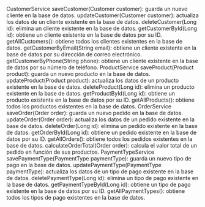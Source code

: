 CustomerService
saveCustomer(Customer customer): guarda un nuevo cliente en la base de datos.
updateCustomer(Customer customer): actualiza los datos de un cliente existente en la base de datos.
deleteCustomer(Long id): elimina un cliente existente en la base de datos.
getCustomerById(Long id): obtiene un cliente existente en la base de datos por su ID.
getAllCustomers(): obtiene todos los clientes existentes en la base de datos.
getCustomerByEmail(String email): obtiene un cliente existente en la base de datos por su dirección de correo electrónico.
getCustomerByPhone(String phone): obtiene un cliente existente en la base de datos por su número de teléfono.
ProductService
saveProduct(Product product): guarda un nuevo producto en la base de datos.
updateProduct(Product product): actualiza los datos de un producto existente en la base de datos.
deleteProduct(Long id): elimina un producto existente en la base de datos.
getProductById(Long id): obtiene un producto existente en la base de datos por su ID.
getAllProducts(): obtiene todos los productos existentes en la base de datos.
OrderService
saveOrder(Order order): guarda un nuevo pedido en la base de datos.
updateOrder(Order order): actualiza los datos de un pedido existente en la base de datos.
deleteOrder(Long id): elimina un pedido existente en la base de datos.
getOrderById(Long id): obtiene un pedido existente en la base de datos por su ID.
getAllOrders(): obtiene todos los pedidos existentes en la base de datos.
calculateOrderTotal(Order order): calcula el valor total de un pedido en función de sus productos.
PaymentTypeService
savePaymentType(PaymentType paymentType): guarda un nuevo tipo de pago en la base de datos.
updatePaymentType(PaymentType paymentType): actualiza los datos de un tipo de pago existente en la base de datos.
deletePaymentType(Long id): elimina un tipo de pago existente en la base de datos.
getPaymentTypeById(Long id): obtiene un tipo de pago existente en la base de datos por su ID.
getAllPaymentTypes(): obtiene todos los tipos de pago existentes en la base de datos.

